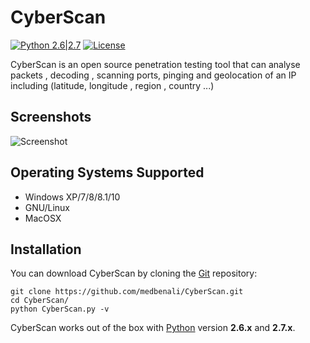 # CyberScan 

[![Python 2.6|2.7](https://img.shields.io/badge/python-2.6|2.7-yellow.svg)](https://www.python.org/) [![License](https://img.shields.io/badge/License-GPL%20v3-red.svg)](http://www.gnu.org/licenses/gpl-3.0)

CyberScan is an open source penetration testing tool that 
can analyse packets , decoding  , scanning ports, pinging and geolocation of an IP including (latitude, longitude , region , country ...) 

Screenshots
----

![Screenshot](https://github.com/medbenali/CyberScan/blob/master/images/demo.png)

Operating Systems Supported
---- 

- Windows XP/7/8/8.1/10
- GNU/Linux
- MacOSX

Installation
----

You can download CyberScan by cloning the [Git](https://github.com/medbenali/CyberScan) repository:

    git clone https://github.com/medbenali/CyberScan.git
    cd CyberScan/
    python CyberScan.py -v

CyberScan works out of the box with [Python](http://www.python.org/download/) version **2.6.x** and **2.7.x**.  


